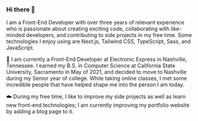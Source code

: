 ### Hi there 👋

I am a Front-End Developer with over three years of relevant experience who is passionate about creating exciting code, collaborating with like-minded developers, and contributing to side projects in my free time. Some technologies I enjoy using are Next.js, Tailwind CSS, TypeScript, Sass, and JavaScript.

🚀 I am currently a Front-End Developer at Electronic Express in Nashville, Tennessee.  I earned my B.S. in Computer Science at California State University, Sacramento in May of 2021, and decided to move to Nashville during my Senior year of college.  While taking online classes, I met some incredible people that have helped shape me into the person I am today.

☁️ During my free time, I like to improve my side projects as well as learn new front-end technologies; I am currently improving my portfolio website by adding a blog page to it.
